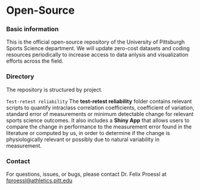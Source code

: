 # Open-Source

### Basic information

This is the official open-source repository of the University of Pittsburgh Sports Science department. We will update zero-cost datasets and coding resources periodically to increase access to data anlysis and visualization efforts across the field.

### Directory
The repository is structured by project. 

`Test-retest reliability`
The **test-retest reliability** folder contains relevant scripts to quantify intraclass correlation coefficients, coefficient of variation, standard error of measurements or minimum detectable change for relevant sports science outcomes. It also includes a **Shiny App** that allows users to compare the change in performance to the measurement error found in the literature or computed by us, in order to determine if the change is physiologically relevant or possibly due to natural variability in measurement.


### Contact
For questions, issues, or bugs, please contact Dr. Felix Proessl at fproessl@athletics.pitt.edu
